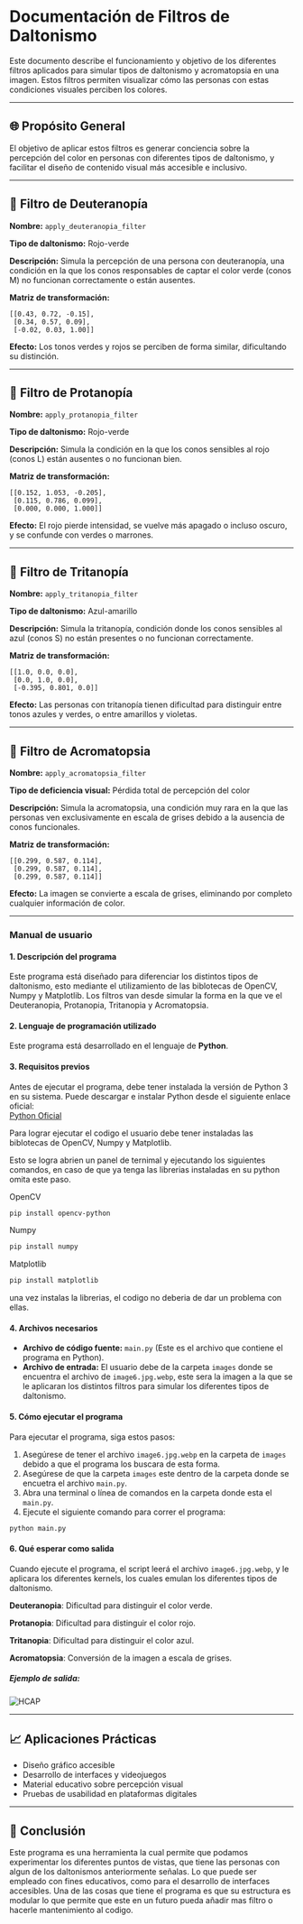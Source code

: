 # Documentación de Filtros de Daltonismo

Este documento describe el funcionamiento y objetivo de los diferentes filtros aplicados para simular tipos de daltonismo y acromatopsia en una imagen. Estos filtros permiten visualizar cómo las personas con estas condiciones visuales perciben los colores.

---

## 🌐 Propósito General

El objetivo de aplicar estos filtros es generar conciencia sobre la percepción del color en personas con diferentes tipos de daltonismo, y facilitar el diseño de contenido visual más accesible e inclusivo.

---

## 🔹 Filtro de Deuteranopía

**Nombre:** `apply_deuteranopia_filter`

**Tipo de daltonismo:** Rojo-verde

**Descripción:** Simula la percepción de una persona con deuteranopía, una condición en la que los conos responsables de captar el color verde (conos M) no funcionan correctamente o están ausentes.

**Matriz de transformación:**
```
[[0.43, 0.72, -0.15],
 [0.34, 0.57, 0.09],
 [-0.02, 0.03, 1.00]]
```

**Efecto:** Los tonos verdes y rojos se perciben de forma similar, dificultando su distinción.

---

## 🔹 Filtro de Protanopía

**Nombre:** `apply_protanopia_filter`

**Tipo de daltonismo:** Rojo-verde

**Descripción:** Simula la condición en la que los conos sensibles al rojo (conos L) están ausentes o no funcionan bien.

**Matriz de transformación:**
```
[[0.152, 1.053, -0.205],
 [0.115, 0.786, 0.099],
 [0.000, 0.000, 1.000]]
```

**Efecto:** El rojo pierde intensidad, se vuelve más apagado o incluso oscuro, y se confunde con verdes o marrones.

---

## 🔹 Filtro de Tritanopía

**Nombre:** `apply_tritanopia_filter`

**Tipo de daltonismo:** Azul-amarillo

**Descripción:** Simula la tritanopía, condición donde los conos sensibles al azul (conos S) no están presentes o no funcionan correctamente.

**Matriz de transformación:**
```
[[1.0, 0.0, 0.0],
 [0.0, 1.0, 0.0],
 [-0.395, 0.801, 0.0]]
```

**Efecto:** Las personas con tritanopía tienen dificultad para distinguir entre tonos azules y verdes, o entre amarillos y violetas.

---

## 🔹 Filtro de Acromatopsia

**Nombre:** `apply_acromatopsia_filter`

**Tipo de deficiencia visual:** Pérdida total de percepción del color

**Descripción:** Simula la acromatopsia, una condición muy rara en la que las personas ven exclusivamente en escala de grises debido a la ausencia de conos funcionales.

**Matriz de transformación:**
```
[[0.299, 0.587, 0.114],
 [0.299, 0.587, 0.114],
 [0.299, 0.587, 0.114]]
```

**Efecto:** La imagen se convierte a escala de grises, eliminando por completo cualquier información de color.

---

### **Manual de usuario**

#### **1. Descripción del programa**

Este programa está diseñado para diferenciar los distintos tipos de daltonismo, esto mediante el utilizamiento de las biblotecas de OpenCV, Numpy y Matplotlib. Los filtros van desde simular la forma en la que ve el Deuteranopia, Protanopia, Tritanopia y Acromatopsia.

#### **2. Lenguaje de programación utilizado**

Este programa está desarrollado en el lenguaje de **Python**.

#### **3. Requisitos previos**

Antes de ejecutar el programa, debe tener instalada la versión de Python 3 en su sistema. Puede descargar e instalar Python desde el siguiente enlace oficial:  
[Python Oficial](https://www.python.org/downloads/)

Para lograr ejecutar el codigo el usuario debe tener instaladas las biblotecas de OpenCV, Numpy y Matplotlib.

Esto se logra abrien un panel de ternimal y ejecutando los siguientes comandos, en caso de que ya tenga las librerias instaladas en su python omita este paso.

OpenCV
```bash
pip install opencv-python
```

Numpy
```bash
pip install numpy
```

Matplotlib
```bash
pip install matplotlib
```

una vez instalas la librerias, el codigo no deberia de dar un problema con ellas.

#### **4. Archivos necesarios**

- **Archivo de código fuente:** `main.py` (Este es el archivo que contiene el programa en Python).
- **Archivo de entrada:** El usuario debe de la carpeta `images` donde se encuentra el archivo de  `image6.jpg.webp`, este sera la imagen a la que se le aplicaran los distintos filtros para simular los diferentes tipos de daltonismo.

#### **5. Cómo ejecutar el programa**

Para ejecutar el programa, siga estos pasos:

1. Asegúrese de tener el archivo `image6.jpg.webp` en la carpeta de `images` debido a que el programa los buscara de esta forma.
2. Asegúrese de que la carpeta `images` este dentro de la carpeta donde se encuetra el archivo `main.py`.
3. Abra una terminal o línea de comandos en la carpeta donde esta el `main.py`.
4. Ejecute el siguiente comando para correr el programa:

```bash
python main.py
```

#### **6. Qué esperar como salida**

Cuando ejecute el programa, el script leerá el archivo `image6.jpg.webp`, y le aplicara los diferentes kernels, los cuales emulan los diferentes tipos de daltonismo.

**Deuteranopia**: Dificultad para distinguir el color verde.

**Protanopia**: Dificultad para distinguir el color rojo.

**Tritanopia**: Dificultad para distinguir el color azul.

**Acromatopsia**: Conversión de la imagen a escala de grises.

##### Ejemplo de salida:
![HCAP](https://github.com/user-attachments/assets/07111e9d-aa56-4c24-a78d-0d264861fa46)

---

## 📈 Aplicaciones Prácticas

- Diseño gráfico accesible
- Desarrollo de interfaces y videojuegos
- Material educativo sobre percepción visual
- Pruebas de usabilidad en plataformas digitales

---

## 🏁 Conclusión

Este programa es una herramienta la cual permite que podamos experimentar los diferentes puntos de vistas, que tiene las personas con algun de los daltonismos anteriormente señalas. Lo que puede ser empleado con fines educativos, como para el desarrollo de interfaces accesibles. Una de las cosas que tiene el programa es que su estructura es modular lo que permite que este en un futuro pueda añadir mas filtro o hacerle mantenimiento al codigo.
